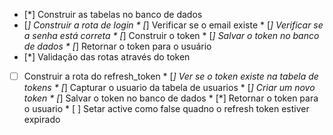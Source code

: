 * [*] Construir as tabelas no banco de dados
* [*] Construir a rota de login 
        * [*] Verificar se o email existe
        * [*] Verificar se a senha está correta
        * [*] Construir o token
        * [*] Salvar o token no banco de dados 
        * [*] Retornar o token para o usuário
* [*] Validação das rotas através do token
* [ ] Construir a rota do refresh_token
        * [*] Ver se o token existe na tabela de tokens
        * [*] Capturar o usuario da tabela de usuarios
        * [*] Criar um novo token 
        * [*] Salvar o token no banco de dados 
        * [*] Retornar o token para o usuario
        * [ ] Setar active como false quadno o refresh token estiver expirado